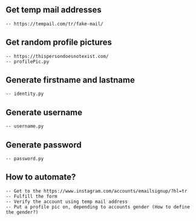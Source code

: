 ## Get temp mail addresses
	-- https://tempail.com/tr/fake-mail/

## Get random profile pictures
	-- https://thispersondoesnotexist.com/
	-- profilePic.py

## Generate firstname and lastname
	-- identity.py

## Generate username
	-- username.py

## Generate password
	-- password.py

## How to automate?
	-- Get to the https://www.instagram.com/accounts/emailsignup/?hl=tr
	-- Fulfill the form
	-- Verify the account using temp mail address
	-- Put a profile pic on, depending to accounts gender (How to define the gender?)
